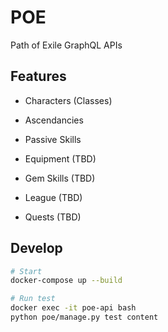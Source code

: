 # POE

Path of Exile GraphQL APIs

## Features
- Characters (Classes)
- Ascendancies
- Passive Skills

- Equipment (TBD)
- Gem Skills (TBD)
- League (TBD)
- Quests (TBD)

## Develop
```bash
# Start
docker-compose up --build

# Run test
docker exec -it poe-api bash
python poe/manage.py test content
```


